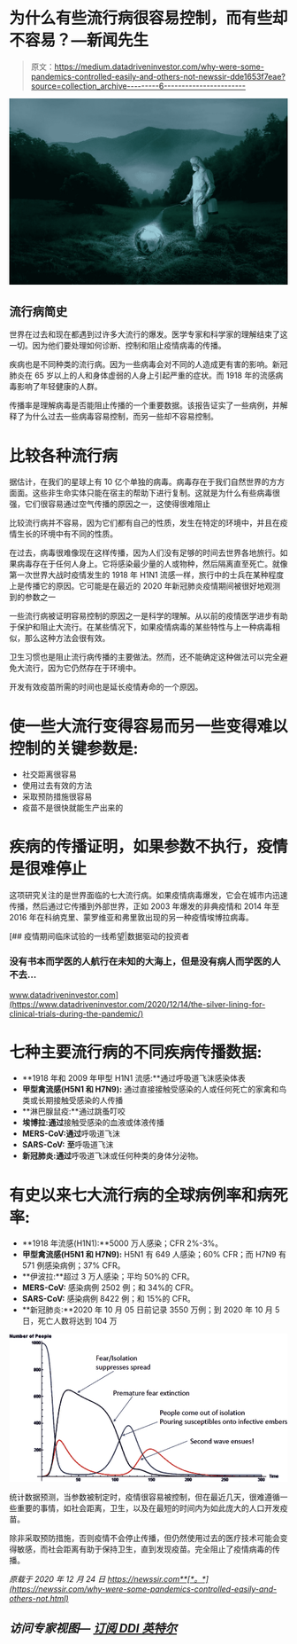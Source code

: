 # 为什么有些流行病很容易控制，而有些却不容易？—新闻先生

> 原文：<https://medium.datadriveninvestor.com/why-were-some-pandemics-controlled-easily-and-others-not-newssir-dde1653f7eae?source=collection_archive---------6----------------------->

![](img/4bf8e3cbfe8af7eb4307ad1c47cf7ed0.png)

## 流行病简史

世界在过去和现在都遇到过许多大流行的爆发。医学专家和科学家的理解结束了这一切。因为他们要处理如何诊断、控制和阻止疫情病毒的传播。

疾病也是不同种类的流行病。因为一些病毒会对不同的人造成更有害的影响。新冠肺炎在 65 岁以上的人和身体虚弱的人身上引起严重的症状。而 1918 年的流感病毒影响了年轻健康的人群。

传播率是理解病毒是否能阻止传播的一个重要数据。该报告证实了一些病例，并解释了为什么过去一些病毒容易控制，而另一些却不容易控制。

# 比较各种流行病

据估计，在我们的星球上有 10 亿个单独的病毒。病毒存在于我们自然世界的方方面面。这些非生命实体只能在宿主的帮助下进行复制。这就是为什么有些病毒很强，它们很容易通过空气传播的原因之一，这使得很难阻止

比较流行病并不容易，因为它们都有自己的性质，发生在特定的环境中，并且在疫情生长的环境中有不同的性质。

在过去，病毒很难像现在这样传播，因为人们没有足够的时间去世界各地旅行。如果病毒存在于任何人身上。它将感染最少量的人或物种，然后隔离直至死亡。就像第一次世界大战时疫情发生的 1918 年 H1N1 流感一样，旅行中的士兵在某种程度上是传播它的原因。它可能是在最近的 2020 年新冠肺炎疫情期间被很好地观测到的参数之一

一些流行病被证明容易控制的原因之一是科学的理解。从以前的疫情医学进步有助于保护和阻止大流行。在某些情况下，如果疫情病毒的某些特性与上一种病毒相似，那么这种方法会很有效。

卫生习惯也是阻止流行病传播的主要做法。然而，还不能确定这种做法可以完全避免大流行，因为它仍然存在于环境中。

开发有效疫苗所需的时间也是延长疫情寿命的一个原因。

# 使一些大流行变得容易而另一些变得难以控制的关键参数是:

*   社交距离很容易
*   使用过去有效的方法
*   采取预防措施很容易
*   疫苗不是很快就能生产出来的

# 疾病的传播证明，如果参数不执行，疫情是很难停止

这项研究关注的是世界面临的七大流行病。如果疫情病毒爆发，它会在城市内迅速传播，然后通过它传播到外部世界，正如 2003 年爆发的非典疫情和 2014 年至 2016 年在科纳克里、蒙罗维亚和弗里敦出现的另一种疫情埃博拉病毒。

[](https://www.datadriveninvestor.com/2020/12/14/the-silver-lining-for-clinical-trials-during-the-pandemic/) [## 疫情期间临床试验的一线希望|数据驱动的投资者

### 没有书本而学医的人航行在未知的大海上，但是没有病人而学医的人不去…

www.datadriveninvestor.com](https://www.datadriveninvestor.com/2020/12/14/the-silver-lining-for-clinical-trials-during-the-pandemic/) 

# 七种主要流行病的不同疾病传播数据:

*   **1918 年和 2009 年甲型 H1N1 流感:**通过呼吸道飞沫感染体表
*   **甲型禽流感(H5N1 和 H7N9):** 通过直接接触受感染的人或任何死亡的家禽和鸟类或长期接触受感染的人传播
*   **淋巴腺鼠疫:**通过跳蚤叮咬
*   **埃博拉:通过**接触受感染的血液或体液传播
*   **MERS-CoV:通过**呼吸道飞沫
*   **SARS-CoV:** **至**呼吸道飞沫
*   **新冠肺炎:通过**呼吸道飞沫或任何种类的身体分泌物。

# 有史以来七大流行病的全球病例率和病死率:

*   **1918 年流感(H1N1):**5000 万人感染；CFR 2%-3%。
*   **甲型禽流感(H5N1 和 H7N9):** H5N1 有 649 人感染；60% CFR；而 H7N9 有 571 例感染病例；37% CFR。
*   **伊波拉:**超过 3 万人感染；平均 50%的 CFR。
*   **MERS-CoV:** 感染病例 2502 例；和 34%的 CFR。
*   **SARS-CoV:** 感染病例 8422 例；和 15%的 CFR。
*   **新冠肺炎:**2020 年 10 月 05 日前记录 3550 万例；到 2020 年 10 月 5 日，死亡人数将达到 104 万

![](img/73275af6704fda38b08e59df8cfa07d4.png)

统计数据预测，当参数被制定时，疫情很容易被控制，但在最近几天，很难遵循一些重要的事情，如社会距离，卫生，以及在最短的时间内为如此庞大的人口开发疫苗。

除非采取预防措施，否则疫情不会停止传播，但仍然使用过去的医疗技术可能会变得敏感，而社会距离有助于保持卫生，直到发现疫苗。完全阻止了疫情病毒的传播。

*原载于 2020 年 12 月 24 日 https://newssir.com**[*。*](https://newssir.com/why-were-some-pandemics-controlled-easily-and-others-not.html)*

## *访问专家视图— [订阅 DDI 英特尔](https://datadriveninvestor.com/ddi-intel)*